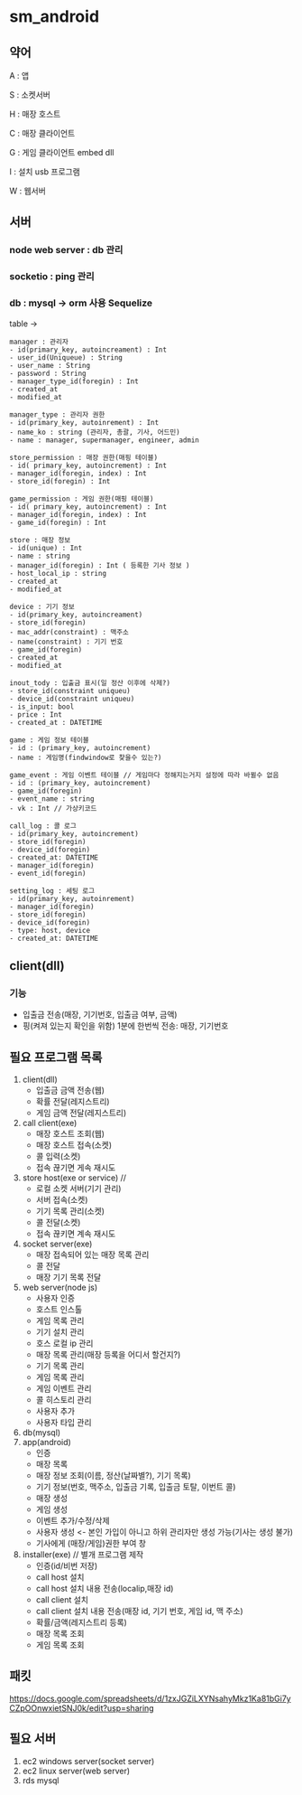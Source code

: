 # sm_android


## 약어

A : 앱

S : 소켓서버

H : 매장 호스트

C : 매장 클라이언트

G : 게임 클라이언트 embed dll

I : 설치 usb 프로그램

W : 웹서버


## 서버 
### node web server : db 관리 

### socketio : ping 관리

### db : mysql -> orm 사용 Sequelize

  table -> 
    
    manager : 관리자 
    - id(primary_key, autoincreament) : Int
    - user_id(Uniqueue) : String
    - user_name : String
    - password : String
    - manager_type_id(foregin) : Int
    - created_at
    - modified_at

    manager_type : 관리자 권한
    - id(primary_key, autoinrement) : Int
    - name_ko : string (관리자, 총괄, 기사, 어드민)
    - name : manager, supermanager, engineer, admin
    
    store_permission : 매장 권한(매핑 테이블)
    - id( primary_key, autoincrement) : Int
    - manager_id(foregin, index) : Int
    - store_id(foregin) : Int
    
    game_permission : 게임 권한(매핑 테이블)
    - id( primary_key, autoincrement) : Int
    - manager_id(foregin, index) : Int
    - game_id(foregin) : Int
    
    store : 매장 정보
    - id(unique) : Int
    - name : string
    - manager_id(foregin) : Int ( 등록한 기사 정보 )
    - host_local_ip : string
    - created_at
    - modified_at
            
    device : 기기 정보
    - id(primary_key, autoincreament)
    - store_id(foregin)
    - mac_addr(constraint) : 맥주소
    - name(constraint) : 기기 번호
    - game_id(foregin)
    - created_at
    - modified_at

    inout_tody : 입출금 표시(일 정산 이후에 삭제?)
    - store_id(constraint uniqueu)
    - device_id(constraint uniqueu)
    - is_input: bool
    - price : Int
    - created_at : DATETIME
   
    game : 게임 정보 테이블
    - id : (primary_key, autoincrement)
    - name : 게임명(findwindow로 찾을수 있는?)
    
    game_event : 게임 이벤트 테이블 // 게임마다 정해지는거지 설정에 따라 바뀔수 없음
    - id : (primary_key, autoincrement)
    - game_id(foregin)
    - event_name : string
    - vk : Int // 가상키코드
    
    call_log : 콜 로그
    - id(primary_key, autoincrement)
    - store_id(foregin)
    - device_id(foregin)
    - created_at: DATETIME
    - manager_id(foregin)
    - event_id(foregin)
    
    setting_log : 세팅 로그
    - id(primary_key, autoinrement)
    - manager_id(foregin)
    - store_id(foregin)
    - device_id(foregin)
    - type: host, device
    - created_at: DATETIME
    
## client(dll)

### 기능 

- 입출금 전송(매장, 기기번호, 입출금 여부, 금액)
- 핑(켜져 있는지 확인을 위함) 1분에 한번씩 전송: 매장, 기기번호


## 필요 프로그램 목록

1. client(dll)
    - 입출금 금액 전송(웹)
    - 확률 전달(레지스트리)
    - 게임 금액 전달(레지스트리)
2. call client(exe)  
    - 매장 호스트 조회(웹)
    - 매장 호스트 접속(소켓)
    - 콜 입력(소켓)
    - 접속 끊기면 게속 재시도
3. store host(exe or service) //
    - 로컬 소켓 서버(기기 관리)
    - 서버 접속(소켓)
    - 기기 목록 관리(소켓)
    - 콜 전달(소켓)
    - 접속 끊키면 계속 재시도
4. socket server(exe)
    - 매장 접속되어 있는 매장 목록 관리
    - 콜 전달
    - 매장 기기 목록 전달
5. web server(node js)
    - 사용자 인증
    - 호스트 인스톨
    - 게임 목록 관리
    - 기기 설치 관리
    - 호스 로컬 ip 관리
    - 매장 목록 관리(매장 등록을 어디서 할건지?)
    - 기기 목록 관리
    - 게임 목록 관리
    - 게임 이벤트 관리
    - 콜 히스토리 관리
    - 사용자 추가
    - 사용자 타입 관리
6. db(mysql)
7. app(android)
    - 인증 
    - 매장 목록 
    - 매장 정보 조회(이름, 정산(날짜별?), 기기 목록)
    - 기기 정보(번호, 맥주소, 입출금 기록, 입출금 토탈, 이번트 콜)
    - 매장 생성 
    - 게임 생성
    - 이벤트 추가/수정/삭제
    - 사용자 생성 <- 본인 가입이 아니고 하위 관리자만 생성 가능(기사는 생성 불가)
    - 기사에게 (매장/게임)권한 부여 창
8. installer(exe) // 별개 프로그램 제작
    - 인증(id/비번 저장)
    - call host 설치
    - call host 설치 내용 전송(localip,매장 id)
    - call client 설치
    - call client 설치 내용 전송(매장 id, 기기 번호, 게임 id, 맥 주소)
    - 확률/금액(레지스트리 등록)
    - 매장 목록 조회
    - 게임 목록 조회
 
## 패킷

https://docs.google.com/spreadsheets/d/1zxJGZiLXYNsahyMkz1Ka81bGi7yCZpOOnwxietSNJ0k/edit?usp=sharing

## 필요 서버
1. ec2 windows server(socket server)
2. ec2 linux  server(web server)
3. rds mysql 







